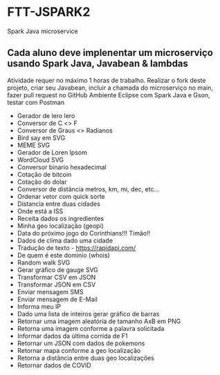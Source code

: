 # FTT-JSPARK2
Spark Java microservice

## Cada aluno deve implenentar um microserviço usando Spark Java, Javabean & lambdas

Atividade requer no máximo 1 horas de trabalho.
Realizar o fork deste projeto, criar seu Javabean, incluir a chamada do microserviço no main, fazer pull request no GitHub
Ambiente Eclipse com Spark Java e Gson, testar com Postman

- Gerador de lero lero
- Conversor de C <> F
- Conversor de Graus <> Radianos
- Bird say em SVG
- MEME SVG
- Gerador de Loren Ipsom
- WordCloud SVG
- Conversor binario hexadecimal
- Cotação de bitcoin
- Cotação do dolar
- Conversor de distância metros, km, mi, dec, etc...
- Ordenar vetor com quick sorte
- Distancia entre duas cidades
- Onde está a ISS
- Receita dados os ingredientes
- Minha geo localização (geopi)
- Data do próximo jogo do Corinthians!!! Timão!!
- Dados de clima dado uma cidade
- Tradução de texto - https://rapidapi.com/
- De quem é este dominio (whois)
- Random walk SVG
- Gerar gráfico de gauge SVG
- Transformar CSV em JSON
- Transformar JSON em CSV
- Enviar mensagem SMS
- Enviar mensagem de E-Mail
- Informa meu IP
- Dado uma lista de inteiros gerar gráfico de barras
- Retornar uma imagem aleatória de tamanho AxB em PNG
- Retorna uma imagem conforme a palavra solicitada
- Informar dados da última corrida de F1
- Retornar um JSON com dados de pokemons
- Retornar mapa conforme a geo localização
- Retorna a distância entre duas geo localizações
- Retornar dados de COVID
